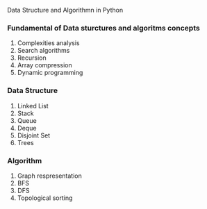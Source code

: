 Data Structure and Algorithmn in Python

<h3>Fundamental of Data sturctures and algoritms concepts</h3>

<ol>
<li>Complexities analysis</li>
<li>Search algorithms</li>
<li>Recursion</li>
<li>Array compression</li>
<li>Dynamic programming</li>
</ol>

<h3>Data Structure</h3>

<ol>
<li>Linked List</li>
<li>Stack</li>
<li>Queue</li>
<li>Deque</li>
<li>Disjoint Set</li>
<li>Trees</li>
</ol>

<h3>Algorithm</h3>
<ol>
 <li>Graph respresentation</li>
 <li>BFS</li>
 <li>DFS</li>
 <li>Topological sorting</li>
</ol>
